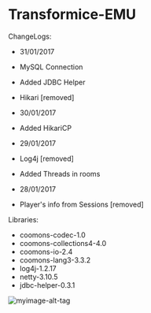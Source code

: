 # Transformice-EMU
ChangeLogs:
 - 31/01/2017
  - MySQL Connection
  - Added JDBC Helper
  - Hikari [removed]
  
 - 30/01/2017
  - Added HikariCP
  
 - 29/01/2017
  - Log4j [removed]
  - Added Threads in rooms
  
 - 28/01/2017
  - Player's info from Sessions [removed]
  
Libraries:
 - coomons-codec-1.0
 - coomons-collections4-4.0
 - coomons-io-2.4
 - coomons-lang3-3.3.2
 - log4j-1.2.17
 - netty-3.10.5
 - jdbc-helper-0.3.1

 ![myimage-alt-tag](http://image.prntscr.com/image/1f8807e072ee46bb8c63275e942a8f33.png)